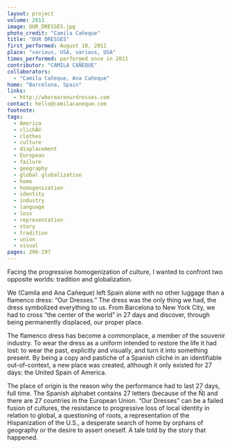 ```yaml
---
layout: project
volume: 2011
image: OUR_DRESSES.jpg
photo_credit: "Camila Cañeque"
title: "OUR DRESSES"
first_performed: August 10, 2011
place: "various, USA, various, USA"
times_performed: performed once in 2011
contributor: "CAMILA CAÑEQUE"
collaborators: 
  - "Camila Cañeque, Ana Cañeque"
home: "Barcelona, Spain"
links: 
  - http://whereareourdresses.com
contact: hello@camilacaneque.com
footnote: 
tags: 
  - America
  - clichÃ©
  - clothes
  - culture
  - displacement
  - European
  - failure
  - geography
  - global globalization
  - home
  - homogenization
  - identity
  - industry
  - language
  - loss
  - representation
  - story
  - tradition
  - union
  - visual
pages: 296-297
---
```


Facing the progressive homogenization of culture, I wanted to confront two opposite worlds: tradition and globalization. 

We (Camila and Ana Cañeque) left Spain alone with no other luggage than a flamenco dress: “Our Dresses.” The dress was the only thing we had, the dress symbolized everything to us. From Barcelona to New York City, we had to cross “the center of the world” in 27 days and discover, through being permanently displaced, our proper place. 

The flamenco dress has become a commonplace, a member of the souvenir industry. To wear the dress as a uniform intended to restore the life it had lost: to wear the past, explicitly and visually, and turn it into something present. By being a copy and pastiche of a Spanish cliché in an identifiable out-of-context, a new place was created, although it only existed for 27 days: the United Spain of America. 

The place of origin is the reason why the performance had to last 27 days, full time. The Spanish alphabet contains 27 letters (because of the Ñ) and there are 27 countries in the European Union. “Our Dresses” can be a failed fusion of cultures, the resistance to progressive loss of local identity in relation to global, a questioning of roots, a representation of the Hispanization of the U.S., a desperate search of home by orphans of geography or the desire to assert oneself. A tale told by the story that happened.
